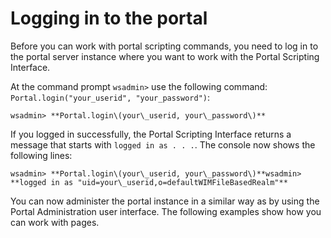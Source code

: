 # Logging in to the portal

Before you can work with portal scripting commands, you need to log in to the portal server instance where you want to work with the Portal Scripting Interface.

At the command prompt `wsadmin>` use the following command: `Portal.login("your_userid", "your_password")`:

```
wsadmin> **Portal.login\(your\_userid, your\_password\)**
```

If you logged in successfully, the Portal Scripting Interface returns a message that starts with `logged in as . . .`. The console now shows the following lines:

```
wsadmin> **Portal.login\(your\_userid, your\_password\)**wsadmin> 
**logged in as "uid=your\_userid,o=defaultWIMFileBasedRealm"**

```

You can now administer the portal instance in a similar way as by using the Portal Administration user interface. The following examples show how you can work with pages.



